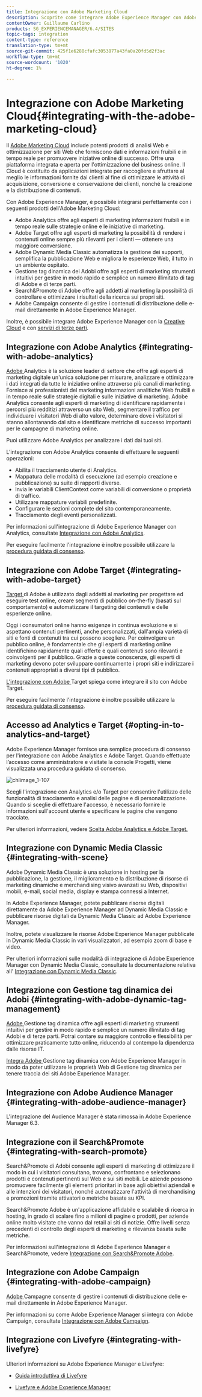 ```yaml
---
title: Integrazione con Adobe Marketing Cloud
description: Scoprite come integrare Adobe Experience Manager con Adobe Marketing Cloud.
contentOwner: Guillaume Carlino
products: SG_EXPERIENCEMANAGER/6.4/SITES
topic-tags: integration
content-type: reference
translation-type: tm+mt
source-git-commit: 425f1e6288cfafc3053877a43fa0a20fd5d2f3ac
workflow-type: tm+mt
source-wordcount: '1020'
ht-degree: 1%

---
```



# Integrazione con Adobe Marketing Cloud{#integrating-with-the-adobe-marketing-cloud}

Il [Adobe Marketing Cloud](https://www.adobe.com/solutions/digital-marketing.html) include potenti prodotti di analisi Web e ottimizzazione per siti Web che forniscono dati e informazioni fruibili e in tempo reale per promuovere iniziative online di successo. Offre una piattaforma integrata e aperta per l&#39;ottimizzazione del business online. Il Cloud è costituito da applicazioni integrate per raccogliere e sfruttare al meglio le informazioni fornite dai clienti al fine di ottimizzare le attività di acquisizione, conversione e conservazione dei clienti, nonché la creazione e la distribuzione di contenuti.

Con Adobe Experience Manager, è possibile integrarsi perfettamente con i seguenti prodotti dell&#39;Adobe Marketing Cloud:

*  Adobe Analytics offre agli esperti di marketing informazioni fruibili e in tempo reale sulle strategie online e le iniziative di marketing.
*  Adobe Target offre agli esperti di marketing la possibilità di rendere i contenuti online sempre più rilevanti per i clienti — ottenere una maggiore conversione.
*  Adobe Dynamic Media Classic automatizza la gestione dei supporti, semplifica la pubblicazione Web e migliora le esperienze Web, il tutto in un ambiente ospitato.
*  Gestione tag dinamica dei Adobi offre agli esperti di marketing strumenti intuitivi per gestire in modo rapido e semplice un numero illimitato di  tag di Adobe e di terze parti.
*  Search&amp;Promote di Adobe offre agli addetti al marketing la possibilità di controllare e ottimizzare i risultati della ricerca sui propri siti.
*  Adobe Campaign consente di gestire i contenuti di distribuzione delle e-mail direttamente in Adobe Experience Manager.

Inoltre, è possibile integrare Adobe Experience Manager con la [Creative Cloud](/help/assets/aem-cc-integration-best-practices.md) e con [servizi di terze parti](/help/sites-administering/third-party-services.md).

## Integrazione con Adobe Analytics {#integrating-with-adobe-analytics}

[ Adobe ](https://www.omniture.com/en/products/analytics/sitecatalyst) Analytics è la soluzione leader di settore che offre agli esperti di marketing digitale un&#39;unica soluzione per misurare, analizzare e ottimizzare i dati integrati da tutte le iniziative online attraverso più canali di marketing. Fornisce ai professionisti del marketing informazioni analitiche Web fruibili e in tempo reale sulle strategie digitali e sulle iniziative di marketing.  Adobe Analytics consente agli esperti di marketing di identificare rapidamente i percorsi più redditizi attraverso un sito Web, segmentare il traffico per individuare i visitatori Web di alto valore, determinare dove i visitatori si stanno allontanando dal sito e identificare metriche di successo importanti per le campagne di marketing online.

Puoi utilizzare  Adobe Analytics per analizzare i dati dai tuoi siti.

L’integrazione con  Adobe Analytics consente di effettuare le seguenti operazioni:

* Abilita il tracciamento utente di Analytics.
* Mappatura delle modalità di esecuzione (ad esempio creazione e pubblicazione) su suite di rapporti diverse.
* Invia le variabili ClientContext come variabili di conversione o proprietà di traffico.
* Utilizzare mappature variabili predefinite.
* Configurare le sezioni complete del sito contemporaneamente.
* Tracciamento degli eventi personalizzati.

Per informazioni sull&#39;integrazione di Adobe Experience Manager con Analytics, consultate [Integrazione con  Adobe Analytics](/help/sites-administering/adobeanalytics.md).

Per eseguire facilmente l&#39;integrazione è inoltre possibile utilizzare la [procedura guidata di consenso](/help/sites-administering/opt-in.md).

## Integrazione con Adobe Target {#integrating-with-adobe-target}

[ Target ](https://www.omniture.com/en/products/conversion/test-and-target) di Adobe è utilizzato dagli addetti al marketing per progettare ed eseguire test online, creare segmenti di pubblico on-the-fly (basati sul comportamento) e automatizzare il targeting dei contenuti e delle esperienze online.

Oggi i consumatori online hanno esigenze in continua evoluzione e si aspettano contenuti pertinenti, anche personalizzati, dall&#39;ampia varietà di siti e fonti di contenuti tra cui possono scegliere. Per coinvolgere un pubblico online, è fondamentale che gli esperti di marketing online identifichino rapidamente quali offerte e quali contenuti sono rilevanti e coinvolgenti per il pubblico. Grazie a queste conoscenze, gli esperti di marketing devono poter sviluppare continuamente i propri siti e indirizzare i contenuti appropriati a diversi tipi di pubblico.

[L&#39;integrazione con  Adobe ](/help/sites-administering/target.md) Target spiega come integrare il sito con  Adobe Target.

Per eseguire facilmente l&#39;integrazione è inoltre possibile utilizzare la [procedura guidata di consenso](/help/sites-administering/opt-in.md).

## Accesso ad Analytics e Target {#opting-in-to-analytics-and-target}

Adobe Experience Manager fornisce una semplice procedura di consenso per l&#39;integrazione con  Adobe Analytics e  Adobe Target. Quando effettuate l’accesso come amministratore e visitate la console Progetti, viene visualizzata una procedura guidata di consenso.

![chlimage_1-107](assets/chlimage_1-107.png)

Scegli l&#39;integrazione con Analytics e/o Target per consentire l&#39;utilizzo delle funzionalità di tracciamento e analisi delle pagine e di personalizzazione. Quando si sceglie di effettuare l&#39;accesso, è necessario fornire le informazioni sull&#39;account utente e specificare le pagine che vengono tracciate.

Per ulteriori informazioni, vedere [Scelta  Adobe Analytics e  Adobe Target.](/help/sites-administering/opt-in.md)

## Integrazione con Dynamic Media Classic {#integrating-with-scene}

 Adobe Dynamic Media Classic è una soluzione in hosting per la pubblicazione, la gestione, il miglioramento e la distribuzione di risorse di marketing dinamiche e merchandising visivo avanzati su Web, dispositivi mobili, e-mail, social media, display e stampa connessi a Internet.

In Adobe Experience Manager, potete pubblicare risorse digitali direttamente da Adobe Experience Manager ad Dynamic Media Classic e pubblicare risorse digitali da Dynamic Media Classic ad Adobe Experience Manager.

Inoltre, potete visualizzare le risorse Adobe Experience Manager pubblicate in Dynamic Media Classic in vari visualizzatori, ad esempio zoom di base e video.

Per ulteriori informazioni sulle modalità di integrazione di Adobe Experience Manager con Dynamic Media Classic, consultate la documentazione relativa all&#39; [Integrazione con Dynamic Media Classic](/help/sites-administering/scene7.md).

## Integrazione con  Gestione tag dinamica dei Adobi {#integrating-with-adobe-dynamic-tag-management}

[ Adobe ](https://www.adobe.com/solutions/digital-marketing/dynamic-tag-management.html) Gestione tag dinamica offre agli esperti di marketing strumenti intuitivi per gestire in modo rapido e semplice un numero illimitato di tag  Adobi e di terze parti. Potrai contare su maggiore controllo e flessibilità per ottimizzare praticamente tutto online, riducendo al contempo la dipendenza dalle risorse IT.

[Integra  Adobe ](/help/sites-administering/dtm.md) Gestione tag dinamica con Adobe Experience Manager in modo da poter utilizzare le proprietà Web di Gestione tag dinamica per tenere traccia dei siti Adobe Experience Manager.

## Integrazione con Adobe Audience Manager {#integrating-with-adobe-audience-manager}

L&#39;integrazione del Audience Manager  è stata rimossa in Adobe Experience Manager 6.3.

## Integrazione con il Search&amp;Promote {#integrating-with-search-promote}

 Search&amp;Promote di Adobi consente agli esperti di marketing di ottimizzare il modo in cui i visitatori consultano, trovano, confrontano e selezionano prodotti e contenuti pertinenti sul Web e sui siti mobili. Le aziende possono promuovere facilmente gli elementi prioritari in base agli obiettivi aziendali e alle intenzioni dei visitatori, nonché automatizzare l&#39;attività di merchandising e promozioni tramite attivatori o metriche basate su KPI.

 Search&amp;Promote Adobe è un&#39;applicazione affidabile e scalabile di ricerca in hosting, in grado di scalare fino a milioni di pagine o prodotti, per aziende online molto visitate che vanno dal retail ai siti di notizie. Offre livelli senza precedenti di controllo degli esperti di marketing e rilevanza basata sulle metriche.

Per informazioni sull&#39;integrazione di Adobe Experience Manager e Search&amp;Promote, vedere [Integrazione con  Search&amp;Promote Adobe](/help/sites-administering/search-and-promote.md).

## Integrazione con  Adobe Campaign {#integrating-with-adobe-campaign}

[ Adobe ](https://www.adobe.com/solutions/campaign-management.html) Campagne consente di gestire i contenuti di distribuzione delle e-mail direttamente in Adobe Experience Manager.

Per informazioni su come Adobe Experience Manager si integra con  Adobe Campaign, consultate [Integrazione con  Adobe Campaign](/help/sites-administering/campaignstandard.md).

## Integrazione con Livefyre {#integrating-with-livefyre}

Ulteriori informazioni su Adobe Experience Manager e Livefyre:

* [Guida introduttiva di Livefyre](https://answers.livefyre.com/developers/getting-started)

* [Livefyre e Adobe Experience Manager](https://answers.livefyre.com/product/livefyre-for-adobe-experience-manager-aem/livefyre-for-adobe-experience-manager/)

